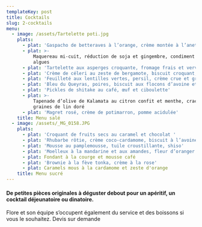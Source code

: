 ```yaml
---
templateKey: post
title: Cocktails
slug: 2-cocktails
menu:
  - image: /assets/Tartelette poti.jpg
    plats:
      - plat: 'Gaspacho de betteraves à l’orange, crème montée à l’aneth'
      - plat: >-
          Maquereau mi-cuit, réduction de soja et gingembre, condiment aux
          algues
      - plat: 'Tartelette aux asperges croquante, fromage frais et verveine'
      - plat: 'Crème de céleri au zeste de bergamote, biscuit croquant, poutargue'
      - plat: 'Feuilleté aux lentilles vertes, persil, crème crue et grenade'
      - plat: 'Bleu du Queyras, poires, biscuit aux flocons d’avoine et poivre noir'
      - plat: 'Pickles de shitake au café, œuf et ciboulette'
      - plat: >-
          Tapenade d’olive de Kalamata au citron confit et menthe, crackers de
          graines de lin doré
      - plat: 'Magret rosé, crème de potimarron, pomme acidulée'
    title: Menu salé
  - image: /assets/_MG_0158.JPG
    plats:
      - plat: 'Croquant de fruits secs au caramel et chocolat '
      - plat: 'Rhubarbe rôtie, crème coco-cardamome, biscuit à l’avoine'
      - plat: 'Mousse au pamplemousse, tuile croustillante, shiso'
      - plat: 'Moelleux à la mandarine et aux amandes, fleur d’oranger '
      - plat: Fondant à la courge et mousse café
      - plat: 'Brownie à la fève tonka, crème à la rose'
      - plat: Caramels mous à la cardamome et zeste d'orange
    title: Menu sucré
---
```

#### De petites pièces originales à déguster debout pour un apéritif, un cocktail déjeunatoire ou dinatoire.

Flore et son équipe s’occupent également du service et des boissons si vous le souhaitez. Devis sur demande
